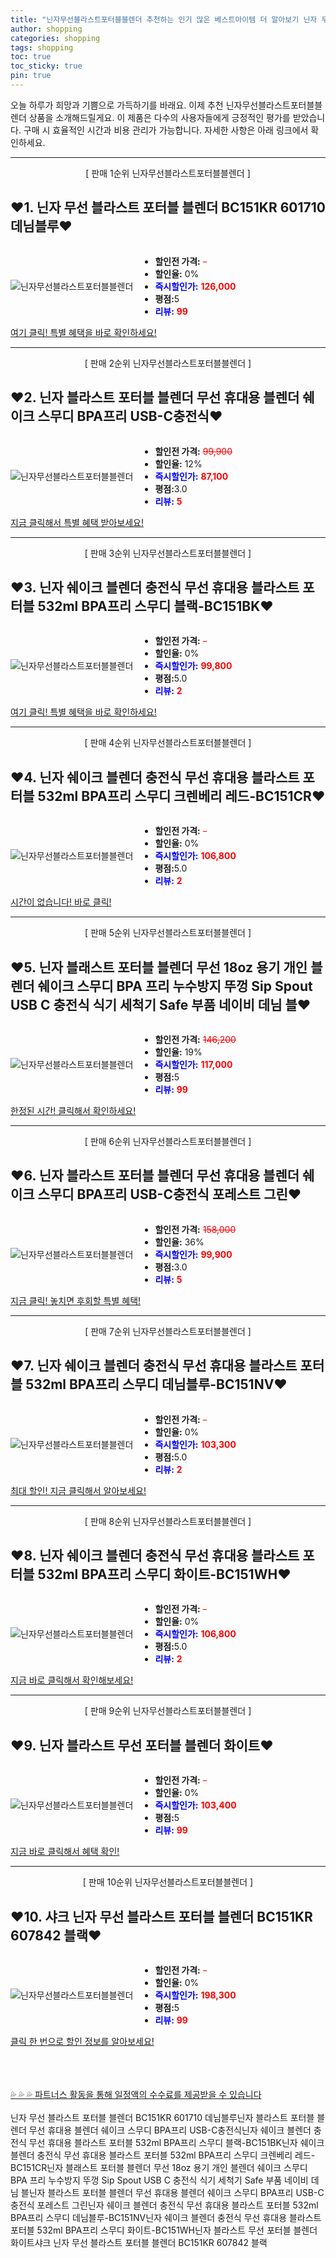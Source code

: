 ```yaml
---
title: "닌자무선블라스트포터블블렌더 추천하는 인기 많은 베스트아이템 더 알아보기 닌자 무선 블라스트 포터블 블렌더"
author: shopping
categories: shopping
tags: shopping
toc: true
toc_sticky: true
pin: true
---
```

오늘 하루가 희망과 기쁨으로 가득하기를 바래요. 이제 추천 닌자무선블라스트포터블블렌더 상품을 소개해드릴게요. 이 제품은 다수의 사용자들에게 긍정적인 평가를 받았습니다. 구매 시 효율적인 시간과 비용 관리가 가능합니다. 자세한 사항은 아래 링크에서 확인하세요.

---
<p class="toplist" style="margin: 0 auto; display: block; width: fit-content;">[ 판매 1순위 닌자무선블라스트포터블블렌더 ]</p>

<h2><strong>❤️1. 닌자 무선 블라스트 포터블 블렌더 BC151KR 601710 데님블루❤️</strong></h2>

<div style="display: flex; align-items: center;">
    <div style="flex: 0.4;">
        <img src="https://thumbnail6.coupangcdn.com/thumbnails/remote/230x230ex/image/vendor_inventory/e07d/5d11d151209a611c6c79a6dead11fb1502396bb0d110dd64a2d31c9861ac.jpg" alt="닌자무선블라스트포터블블렌더" style="max-width: 100%;">
    </div>
    <div style="flex: 0.6; margin-left: 10px;">
        <ul>
            <li><strong>할인전 가격:</strong> <del style="color: red;">-</del></li>
            <li><strong>할인율:</strong> 0%</li>
            <li><span style='color:blue'><strong>즉시할인가:</strong></span> <span style='color:red'><strong>126,000</strong></span></li>
            <li><strong>평점:</strong>5</li>
            <li><span style='color:blue'><strong>리뷰:</strong></span> <span style='color:red'><strong>99</strong></span></li>
        </ul>
    </div>
</div>
<div class="center">
    <a href="https://William4Davisa.github.io?lptag=AF9450613&subid=githubio&pageKey=8143084839&traceid=V0-153&itemId=23142790386&vendorItemId=90406733324" class="myButton">
        여기 클릭! 특별 혜택을 바로 확인하세요!
    </a>
</div>


---
<p class="toplist" style="margin: 0 auto; display: block; width: fit-content;">[ 판매 2순위 닌자무선블라스트포터블블렌더 ]</p>

<h2><strong>❤️2. 닌자 블라스트 포터블 블렌더 무선 휴대용 블렌더 쉐이크 스무디 BPA프리 USB-C충전식❤️</strong></h2>

<div style="display: flex; align-items: center;">
    <div style="flex: 0.4;">
        <img src="https://thumbnail8.coupangcdn.com/thumbnails/remote/230x230ex/image/vendor_inventory/c2a9/11ee8261bf4b9e5dda80ffe20eeb2b68169d13271d968f0fe7acdd2c75fe.jpg" alt="닌자무선블라스트포터블블렌더" style="max-width: 100%;">
    </div>
    <div style="flex: 0.6; margin-left: 10px;">
        <ul>
            <li><strong>할인전 가격:</strong> <del style="color: red;">99,900</del></li>
            <li><strong>할인율:</strong> 12%</li>
            <li><span style='color:blue'><strong>즉시할인가:</strong></span> <span style='color:red'><strong>87,100</strong></span></li>
            <li><strong>평점:</strong>3.0</li>
            <li><span style='color:blue'><strong>리뷰:</strong></span> <span style='color:red'><strong>5</strong></span></li>
        </ul>
    </div>
</div>
<div class="center">
    <a href="https://William4Davisa.github.io?lptag=AF9450613&subid=githubio&pageKey=7820773129&traceid=V0-153&itemId=21242941125&vendorItemId=90210908812" class="myButton">
        지금 클릭해서 특별 혜택 받아보세요!
    </a>
</div>


---
<p class="toplist" style="margin: 0 auto; display: block; width: fit-content;">[ 판매 3순위 닌자무선블라스트포터블블렌더 ]</p>

<h2><strong>❤️3. 닌자 쉐이크 블렌더 충전식 무선 휴대용 블라스트 포터블 532ml BPA프리 스무디 블랙-BC151BK❤️</strong></h2>

<div style="display: flex; align-items: center;">
    <div style="flex: 0.4;">
        <img src="https://thumbnail10.coupangcdn.com/thumbnails/remote/230x230ex/image/vendor_inventory/482d/f863279d49a9d330de4c5a632c0d3cfc952b143229185ddf4d47e5806f2d.png" alt="닌자무선블라스트포터블블렌더" style="max-width: 100%;">
    </div>
    <div style="flex: 0.6; margin-left: 10px;">
        <ul>
            <li><strong>할인전 가격:</strong> <del style="color: red;">-</del></li>
            <li><strong>할인율:</strong> 0%</li>
            <li><span style='color:blue'><strong>즉시할인가:</strong></span> <span style='color:red'><strong>99,800</strong></span></li>
            <li><strong>평점:</strong>5.0</li>
            <li><span style='color:blue'><strong>리뷰:</strong></span> <span style='color:red'><strong>2</strong></span></li>
        </ul>
    </div>
</div>
<div class="center">
    <a href="https://William4Davisa.github.io?lptag=AF9450613&subid=githubio&pageKey=8180716631&traceid=V0-153&itemId=23387378459&vendorItemId=90417347870" class="myButton">
        여기 클릭! 특별 혜택을 바로 확인하세요!
    </a>
</div>


---
<p class="toplist" style="margin: 0 auto; display: block; width: fit-content;">[ 판매 4순위 닌자무선블라스트포터블블렌더 ]</p>

<h2><strong>❤️4. 닌자 쉐이크 블렌더 충전식 무선 휴대용 블라스트 포터블 532ml BPA프리 스무디 크렌베리 레드-BC151CR❤️</strong></h2>

<div style="display: flex; align-items: center;">
    <div style="flex: 0.4;">
        <img src="https://thumbnail10.coupangcdn.com/thumbnails/remote/230x230ex/image/vendor_inventory/482d/f863279d49a9d330de4c5a632c0d3cfc952b143229185ddf4d47e5806f2d.png" alt="닌자무선블라스트포터블블렌더" style="max-width: 100%;">
    </div>
    <div style="flex: 0.6; margin-left: 10px;">
        <ul>
            <li><strong>할인전 가격:</strong> <del style="color: red;">-</del></li>
            <li><strong>할인율:</strong> 0%</li>
            <li><span style='color:blue'><strong>즉시할인가:</strong></span> <span style='color:red'><strong>106,800</strong></span></li>
            <li><strong>평점:</strong>5.0</li>
            <li><span style='color:blue'><strong>리뷰:</strong></span> <span style='color:red'><strong>2</strong></span></li>
        </ul>
    </div>
</div>
<div class="center">
    <a href="https://William4Davisa.github.io?lptag=AF9450613&subid=githubio&pageKey=8180716631&traceid=V0-153&itemId=23387378444&vendorItemId=90417347827" class="myButton">
        시간이 없습니다! 바로 클릭!
    </a>
</div>


---
<p class="toplist" style="margin: 0 auto; display: block; width: fit-content;">[ 판매 5순위 닌자무선블라스트포터블블렌더 ]</p>

<h2><strong>❤️5. 닌자 블래스트 포터블 블렌더 무선 18oz 용기 개인 블렌더 쉐이크 스무디 BPA 프리 누수방지 뚜껑 Sip Spout USB C 충전식 식기 세척기 Safe 부품 네이비 데님 블❤️</strong></h2>

<div style="display: flex; align-items: center;">
    <div style="flex: 0.4;">
        <img src="https://thumbnail10.coupangcdn.com/thumbnails/remote/230x230ex/image/vendor_inventory/2cf4/e73c63187b2114885cc3687be6d2976d103976556695e2d8e89759f683a9.jpg" alt="닌자무선블라스트포터블블렌더" style="max-width: 100%;">
    </div>
    <div style="flex: 0.6; margin-left: 10px;">
        <ul>
            <li><strong>할인전 가격:</strong> <del style="color: red;">146,200</del></li>
            <li><strong>할인율:</strong> 19%</li>
            <li><span style='color:blue'><strong>즉시할인가:</strong></span> <span style='color:red'><strong>117,000</strong></span></li>
            <li><strong>평점:</strong>5</li>
            <li><span style='color:blue'><strong>리뷰:</strong></span> <span style='color:red'><strong>99</strong></span></li>
        </ul>
    </div>
</div>
<div class="center">
    <a href="https://William4Davisa.github.io?lptag=AF9450613&subid=githubio&pageKey=8215551091&traceid=V0-153&itemId=23596881076&vendorItemId=90775096424" class="myButton">
        한정된 시간! 클릭해서 확인하세요!
    </a>
</div>


---
<p class="toplist" style="margin: 0 auto; display: block; width: fit-content;">[ 판매 6순위 닌자무선블라스트포터블블렌더 ]</p>

<h2><strong>❤️6. 닌자 블라스트 포터블 블렌더 무선 휴대용 블렌더 쉐이크 스무디 BPA프리 USB-C충전식 포레스트 그린❤️</strong></h2>

<div style="display: flex; align-items: center;">
    <div style="flex: 0.4;">
        <img src="https://thumbnail10.coupangcdn.com/thumbnails/remote/230x230ex/image/vendor_inventory/06a4/27325403e649e719f059d90e0fac49114596e0a8c5487a9e326e01f74112.jpg" alt="닌자무선블라스트포터블블렌더" style="max-width: 100%;">
    </div>
    <div style="flex: 0.6; margin-left: 10px;">
        <ul>
            <li><strong>할인전 가격:</strong> <del style="color: red;">158,000</del></li>
            <li><strong>할인율:</strong> 36%</li>
            <li><span style='color:blue'><strong>즉시할인가:</strong></span> <span style='color:red'><strong>99,900</strong></span></li>
            <li><strong>평점:</strong>3.0</li>
            <li><span style='color:blue'><strong>리뷰:</strong></span> <span style='color:red'><strong>5</strong></span></li>
        </ul>
    </div>
</div>
<div class="center">
    <a href="https://William4Davisa.github.io?lptag=AF9450613&subid=githubio&pageKey=7820773129&traceid=V0-153&itemId=21242941133&vendorItemId=90071649793" class="myButton">
        지금 클릭! 놓치면 후회할 특별 혜택!
    </a>
</div>


---
<p class="toplist" style="margin: 0 auto; display: block; width: fit-content;">[ 판매 7순위 닌자무선블라스트포터블블렌더 ]</p>

<h2><strong>❤️7. 닌자 쉐이크 블렌더 충전식 무선 휴대용 블라스트 포터블 532ml BPA프리 스무디 데님블루-BC151NV❤️</strong></h2>

<div style="display: flex; align-items: center;">
    <div style="flex: 0.4;">
        <img src="https://thumbnail10.coupangcdn.com/thumbnails/remote/230x230ex/image/vendor_inventory/482d/f863279d49a9d330de4c5a632c0d3cfc952b143229185ddf4d47e5806f2d.png" alt="닌자무선블라스트포터블블렌더" style="max-width: 100%;">
    </div>
    <div style="flex: 0.6; margin-left: 10px;">
        <ul>
            <li><strong>할인전 가격:</strong> <del style="color: red;">-</del></li>
            <li><strong>할인율:</strong> 0%</li>
            <li><span style='color:blue'><strong>즉시할인가:</strong></span> <span style='color:red'><strong>103,300</strong></span></li>
            <li><strong>평점:</strong>5.0</li>
            <li><span style='color:blue'><strong>리뷰:</strong></span> <span style='color:red'><strong>2</strong></span></li>
        </ul>
    </div>
</div>
<div class="center">
    <a href="https://William4Davisa.github.io?lptag=AF9450613&subid=githubio&pageKey=8180716631&traceid=V0-153&itemId=23387378449&vendorItemId=90417347842" class="myButton">
        최대 할인! 지금 클릭해서 알아보세요!
    </a>
</div>


---
<p class="toplist" style="margin: 0 auto; display: block; width: fit-content;">[ 판매 8순위 닌자무선블라스트포터블블렌더 ]</p>

<h2><strong>❤️8. 닌자 쉐이크 블렌더 충전식 무선 휴대용 블라스트 포터블 532ml BPA프리 스무디 화이트-BC151WH❤️</strong></h2>

<div style="display: flex; align-items: center;">
    <div style="flex: 0.4;">
        <img src="https://thumbnail10.coupangcdn.com/thumbnails/remote/230x230ex/image/vendor_inventory/482d/f863279d49a9d330de4c5a632c0d3cfc952b143229185ddf4d47e5806f2d.png" alt="닌자무선블라스트포터블블렌더" style="max-width: 100%;">
    </div>
    <div style="flex: 0.6; margin-left: 10px;">
        <ul>
            <li><strong>할인전 가격:</strong> <del style="color: red;">-</del></li>
            <li><strong>할인율:</strong> 0%</li>
            <li><span style='color:blue'><strong>즉시할인가:</strong></span> <span style='color:red'><strong>106,800</strong></span></li>
            <li><strong>평점:</strong>5.0</li>
            <li><span style='color:blue'><strong>리뷰:</strong></span> <span style='color:red'><strong>2</strong></span></li>
        </ul>
    </div>
</div>
<div class="center">
    <a href="https://William4Davisa.github.io?lptag=AF9450613&subid=githubio&pageKey=8180716631&traceid=V0-153&itemId=23387378440&vendorItemId=90417347800" class="myButton">
        지금 바로 클릭해서 확인해보세요!
    </a>
</div>


---
<p class="toplist" style="margin: 0 auto; display: block; width: fit-content;">[ 판매 9순위 닌자무선블라스트포터블블렌더 ]</p>

<h2><strong>❤️9. 닌자 블라스트 무선 포터블 블렌더 화이트❤️</strong></h2>

<div style="display: flex; align-items: center;">
    <div style="flex: 0.4;">
        <img src="https://thumbnail6.coupangcdn.com/thumbnails/remote/230x230ex/image/vendor_inventory/8df1/3bf06516792bdddb616c320a9904e730e0ade77e2e2f90f1986b882a4172.jpg" alt="닌자무선블라스트포터블블렌더" style="max-width: 100%;">
    </div>
    <div style="flex: 0.6; margin-left: 10px;">
        <ul>
            <li><strong>할인전 가격:</strong> <del style="color: red;">-</del></li>
            <li><strong>할인율:</strong> 0%</li>
            <li><span style='color:blue'><strong>즉시할인가:</strong></span> <span style='color:red'><strong>103,400</strong></span></li>
            <li><strong>평점:</strong>5</li>
            <li><span style='color:blue'><strong>리뷰:</strong></span> <span style='color:red'><strong>99</strong></span></li>
        </ul>
    </div>
</div>
<div class="center">
    <a href="https://William4Davisa.github.io?lptag=AF9450613&subid=githubio&pageKey=8161336028&traceid=V0-153&itemId=23269144499&vendorItemId=90301495722" class="myButton">
        지금 바로 클릭해서 혜택 확인!
    </a>
</div>


---
<p class="toplist" style="margin: 0 auto; display: block; width: fit-content;">[ 판매 10순위 닌자무선블라스트포터블블렌더 ]</p>

<h2><strong>❤️10. 샤크 닌자 무선 블라스트 포터블 블렌더 BC151KR 607842 블랙❤️</strong></h2>

<div style="display: flex; align-items: center;">
    <div style="flex: 0.4;">
        <img src="https://thumbnail8.coupangcdn.com/thumbnails/remote/230x230ex/image/vendor_inventory/3347/91ca31bf113c28489d857e406fc4f85f4aa2d969eebdd5b0c4cba631f9a1.jpg" alt="닌자무선블라스트포터블블렌더" style="max-width: 100%;">
    </div>
    <div style="flex: 0.6; margin-left: 10px;">
        <ul>
            <li><strong>할인전 가격:</strong> <del style="color: red;">-</del></li>
            <li><strong>할인율:</strong> 0%</li>
            <li><span style='color:blue'><strong>즉시할인가:</strong></span> <span style='color:red'><strong>198,300</strong></span></li>
            <li><strong>평점:</strong>5</li>
            <li><span style='color:blue'><strong>리뷰:</strong></span> <span style='color:red'><strong>99</strong></span></li>
        </ul>
    </div>
</div>
<div class="center">
    <a href="https://William4Davisa.github.io?lptag=AF9450613&subid=githubio&pageKey=8154580121&traceid=V0-153&itemId=23584529949&vendorItemId=90610417541" class="myButton">
        클릭 한 번으로 할인 정보를 알아보세요!
    </a>
</div>

<br><br><br>[💦 💦 💦 파트너스 활동을 통해 일정액의 수수료를 제공받을 수 있습니다](https://link.coupang.com/a/bcpT2c)<br><br>닌자 무선 블라스트 포터블 블렌더 BC151KR 601710 데님블루닌자 블라스트 포터블 블렌더 무선 휴대용 블렌더 쉐이크 스무디 BPA프리 USB-C충전식닌자 쉐이크 블렌더 충전식 무선 휴대용 블라스트 포터블 532ml BPA프리 스무디 블랙-BC151BK닌자 쉐이크 블렌더 충전식 무선 휴대용 블라스트 포터블 532ml BPA프리 스무디 크렌베리 레드-BC151CR닌자 블래스트 포터블 블렌더 무선 18oz 용기 개인 블렌더 쉐이크 스무디 BPA 프리 누수방지 뚜껑 Sip Spout USB C 충전식 식기 세척기 Safe 부품 네이비 데님 블닌자 블라스트 포터블 블렌더 무선 휴대용 블렌더 쉐이크 스무디 BPA프리 USB-C충전식 포레스트 그린닌자 쉐이크 블렌더 충전식 무선 휴대용 블라스트 포터블 532ml BPA프리 스무디 데님블루-BC151NV닌자 쉐이크 블렌더 충전식 무선 휴대용 블라스트 포터블 532ml BPA프리 스무디 화이트-BC151WH닌자 블라스트 무선 포터블 블렌더 화이트샤크 닌자 무선 블라스트 포터블 블렌더 BC151KR 607842 블랙